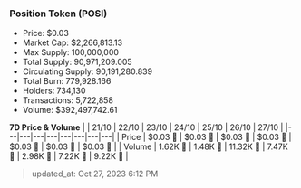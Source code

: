 
  ### Position Token (POSI)
  - Price: $0.03
  - Market Cap: $2,266,813.13
  - Max Supply: 100,000,000
  - Total Supply: 90,971,209.005
  - Circulating Supply: 90,191,280.839
  - Total Burn: 779,928.166
  - Holders: 734,130
  - Transactions: 5,722,858
  - Volume: $392,497,742.61

  **7D Price & Volume**
  | | 21&#x2F;10 | 22&#x2F;10 | 23&#x2F;10 | 24&#x2F;10 | 25&#x2F;10 | 26&#x2F;10 | 27&#x2F;10 |
  |---|---|---|---|---|---|---|---|
  | Price | $0.03 🔻 | $0.03 🚀 | $0.03 🔻 | $0.03 🚀 | $0.03 🚀 | $0.03 🔻 | $0.03 🔻 |
  | Volume | 1.62K 🔻 | 1.48K 🔻 | 11.32K 🚀 | 7.47K 🔻 | 2.98K 🔻 | 7.22K 🚀 | 9.22K 🚀 |

  > updated_at: Oct 27, 2023 6:12 PM
